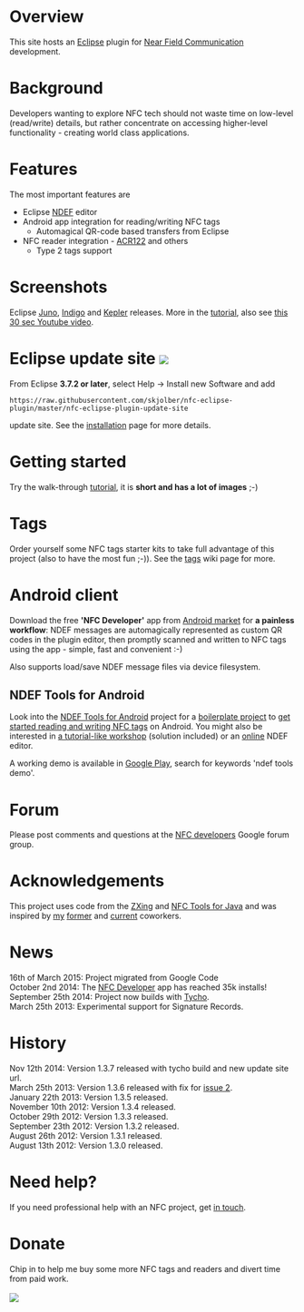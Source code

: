 # Overview #
This site hosts an [Eclipse](http://www.eclipse.org/) plugin for [Near Field Communication](http://en.wikipedia.org/wiki/Near_field_communication) development.

# Background #
Developers wanting to explore NFC tech should not waste time on low-level (read/write) details, but rather concentrate on accessing higher-level functionality - creating world class applications.

# Features #
The most important features are
  * Eclipse [NDEF](http://developer.android.com/guide/topics/nfc/nfc.html) editor
  * Android app integration for reading/writing NFC tags
    * Automagical QR-code based transfers from Eclipse
  * NFC reader integration - [ACR122](http://www.acs.com.hk/index.php?pid=product&id=ACR122U) and others
    * Type 2 tags support
    
# Screenshots #
Eclipse [Juno](https://raw.githubusercontent.com/skjolber/nfc-eclipse-plugin/wiki/images/juno.png), [Indigo](https://raw.githubusercontent.com/skjolber/nfc-eclipse-plugin/wiki/images/indigo.png) and [Kepler](https://raw.githubusercontent.com/skjolber/nfc-eclipse-plugin/wiki/images/kepler.png) releases. More in the [tutorial](https://github.com/skjolber/nfc-eclipse-plugin/blob/wiki/Tutorial.md), also see [this 30 sec Youtube video](http://www.youtube.com/watch?v=I0P1Y4jPHtI&lc).

# Eclipse update site <a href='http://marketplace.eclipse.org/marketplace-client-intro?mpc_install=288653' title='Drag and drop into a running Eclipse Indigo workspace to install NFC Eclipse plugin'><img src='http://marketplace.eclipse.org/misc/installbutton.png' /></a> #
From Eclipse <b>3.7.2 or later</b>, select Help -> Install new Software and add
```
https://raw.githubusercontent.com/skjolber/nfc-eclipse-plugin/master/nfc-eclipse-plugin-update-site 
```
update site. See the [installation](https://github.com/skjolber/nfc-eclipse-plugin/blob/wiki/Installation.md) page for more details.
# Getting started #
Try the walk-through [tutorial](https://github.com/skjolber/nfc-eclipse-plugin/blob/wiki/Tutorial.md), it is **short and has a lot of images** ;-)

# Tags #
Order yourself some NFC tags starter kits to take full advantage of this project (also to have the most fun ;-)). See the [tags](https://github.com/skjolber/nfc-eclipse-plugin/blob/wiki/Tags.md) wiki page for more.

# Android client #
Download the free <b>'NFC Developer'</b> app from [Android market](http://play.google.com/store/apps/details?id=com.antares.nfc&referrer=eclipse) for **a painless workflow**: NDEF messages are automagically represented as custom QR codes in the plugin editor, then promptly scanned and written to NFC tags using the app - simple, fast and convenient :-)

Also supports load/save NDEF message files via device filesystem.

## NDEF Tools for Android ##
Look into the [NDEF Tools for Android](https://github.com/skjolber/ndef-tools-for-android) project for a [boilerplate project](https://github.com/skjolber/ndef-tools-for-android/tree/master/ndeftools-boilerplate) to [get started reading and writing NFC tags](https://github.com/skjolber/nfc-eclipse-plugin/blob/wiki/GettingStartedAndroid.md) on Android. You might also be interested in [a tutorial-like workshop](https://github.com/greenbird/workshops/tree/master/mobile/Android/Near%20Field%20Communications) (solution included) or an [online](http://ndefeditor.grundid.de/) NDEF editor.

A working demo is available in [Google Play](https://play.google.com/store/apps/details?id=org.ndeftools.boilerplate), search for keywords 'ndef tools demo'.

# Forum #
Please post comments and questions at the [NFC developers](http://groups.google.com/group/nfc-developers/topics) Google forum group.

# Acknowledgements #
This project uses code from the [ZXing](https://github.com/zxing/zxing/) and [NFC Tools for Java](https://github.com/grundid/nfctools) and was inspired by [my](https://github.com/skjolber/nfc-eclipse-plugin/blob/wiki/Author.md) [former](http://www.antares.no) and [current](http://www.greenbird.com) coworkers.

# News #
16th of March 2015: Project migrated from Google Code<br>
October 2nd 2014: The [NFC Developer](http://play.google.com/store/apps/details?id=com.antares.nfc) app has reached 35k installs!<br>
September 25th 2014: Project now builds with <a href='http://www.eclipse.org/tycho/'>Tycho</a>.<br>
March 25th 2013: Experimental support for Signature Records.<br>

# History #
Nov 12th 2014: Version 1.3.7 released with tycho build and new update site url.<br>
March 25th 2013: Version 1.3.6 released with fix for <a href='https://github.com/skjolber/nfc-eclipse-plugin/issues/2'>issue 2</a>.<br>
January 22th 2013: Version 1.3.5 released.<br>
November 10th 2012: Version 1.3.4 released.<br>
October 29th 2012: Version 1.3.3 released.<br>
September 23th 2012: Version 1.3.2 released.<br>
August 26th 2012: Version 1.3.1 released.<br>
August 13th 2012: Version 1.3.0 released.<br>

# Need help? #
If you need professional help with an NFC project, get [in touch](http://www.linkedin.com/in/skjolberg).<br>

# Donate # 
Chip in to help me buy some more NFC tags and readers and divert time from paid work.<br>
<br>
<a href='https://www.paypal.com/cgi-bin/webscr?cmd=_s-xclick&hosted_button_id=ANEJESHR6E7VC'><img src='https://www.paypal.com/en_US/i/btn/btn_donateCC_LG.gif' /></a>

